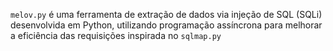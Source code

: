 `melov.py` é uma ferramenta de extração de dados via injeção de SQL (SQLi) desenvolvida em Python, utilizando programação assíncrona para melhorar a eficiência das requisições inspirada no `sqlmap.py`
